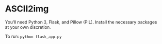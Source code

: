 # ASCII2img
You'll need Python 3, Flask, and Pillow (PIL). Install the necessary packages at your own discretion.

To run:
`python flask_app.py`

